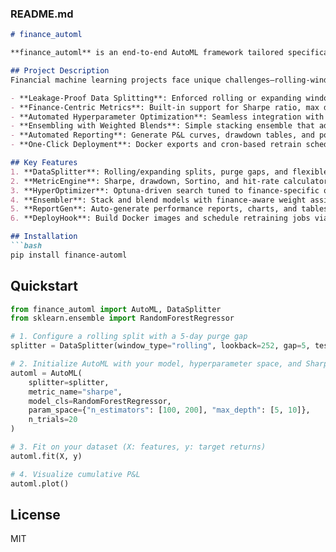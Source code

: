 ### README.md
```markdown
# finance_automl

**finance_automl** is an end-to-end AutoML framework tailored specifically for financial time-series forecasting and backtesting. It combines robust leakage prevention, finance-native metrics, and seamless deployment hooks into a single, easy-to-use Python package.

## Project Description
Financial machine learning projects face unique challenges—rolling-window data splits, lookahead bias, non-standard evaluation metrics, and complex backtesting requirements. **finance_automl** addresses these pain points by providing:

- **Leakage-Proof Data Splitting**: Enforced rolling or expanding window splits with configurable purge gaps to eliminate lookahead bias.
- **Finance-Centric Metrics**: Built-in support for Sharpe ratio, max drawdown, Sortino ratio, and hit-rate, enabling model tuning on real-world performance measures.
- **Automated Hyperparameter Optimization**: Seamless integration with Optuna, optimized over chosen finance KPIs for robust model selection.
- **Ensembling with Weighted Blends**: Simple stacking ensemble that adaptively weights base models based on cross-period consistency.
- **Automated Reporting**: Generate P&L curves, drawdown tables, and portfolio turnover analysis with a single function call.
- **One-Click Deployment**: Docker exports and cron-based retrain scheduling to push your best model into production effortlessly.

## Key Features
1. **DataSplitter**: Rolling/expanding splits, purge gaps, and flexible train/test sizing.
2. **MetricEngine**: Sharpe, drawdown, Sortino, and hit-rate calculators.
3. **HyperOptimizer**: Optuna-driven search tuned to finance-specific objectives.
4. **Ensembler**: Stack and blend models with finance-aware weight assignment.
5. **ReportGen**: Auto-generate performance reports, charts, and tables.
6. **DeployHook**: Build Docker images and schedule retraining jobs via cron.

## Installation
```bash
pip install finance-automl
```

## Quickstart
```python
from finance_automl import AutoML, DataSplitter
from sklearn.ensemble import RandomForestRegressor

# 1. Configure a rolling split with a 5-day purge gap
splitter = DataSplitter(window_type="rolling", lookback=252, gap=5, test_size=0.2)

# 2. Initialize AutoML with your model, hyperparameter space, and Sharpe objective
automl = AutoML(
    splitter=splitter,
    metric_name="sharpe",
    model_cls=RandomForestRegressor,
    param_space={"n_estimators": [100, 200], "max_depth": [5, 10]},
    n_trials=20
)

# 3. Fit on your dataset (X: features, y: target returns)
automl.fit(X, y)

# 4. Visualize cumulative P&L
automl.plot()
```

## License
MIT
```
